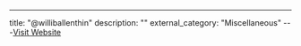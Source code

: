---
title: "@williballenthin"
description: ""
external_category: "Miscellaneous"
---[Visit Website](https://twitter.com/williballenthin)

